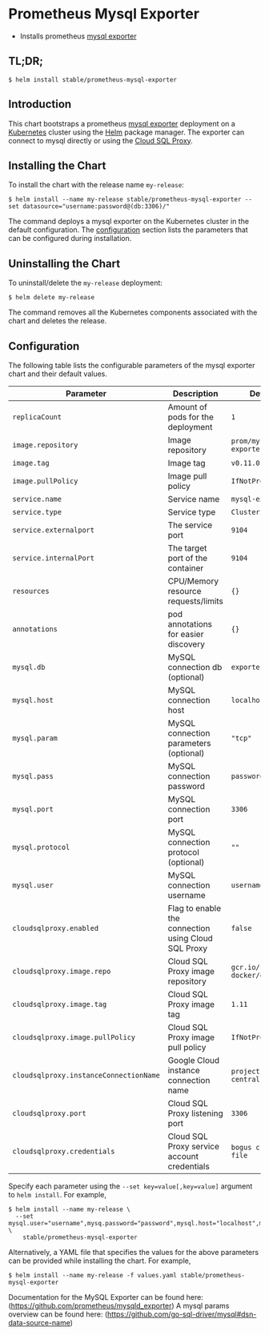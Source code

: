 # Prometheus Mysql Exporter

* Installs prometheus [mysql exporter](https://github.com/prometheus/mysqld_exporter)

## TL;DR;

```console
$ helm install stable/prometheus-mysql-exporter
```

## Introduction

This chart bootstraps a prometheus [mysql exporter](http://github.com/prometheus/mysql_exporter) deployment on a [Kubernetes](http://kubernetes.io) cluster using the [Helm](https://helm.sh) package manager. The exporter can connect to mysql directly or using the [Cloud SQL Proxy](https://cloud.google.com/sql/docs/mysql/sql-proxy).

## Installing the Chart

To install the chart with the release name `my-release`:

```console
$ helm install --name my-release stable/prometheus-mysql-exporter --set datasource="username:password@(db:3306)/"
```

The command deploys a mysql exporter on the Kubernetes cluster in the default configuration. The [configuration](#configuration) section lists the parameters that can be configured during installation.

## Uninstalling the Chart

To uninstall/delete the `my-release` deployment:

```console
$ helm delete my-release
```

The command removes all the Kubernetes components associated with the chart and deletes the release.

## Configuration

The following table lists the configurable parameters of the mysql exporter chart and their default values.

|        Parameter                         |                                                          Description                                                 |                 Default                 |
| ---------------------------------------- | -------------------------------------------------------------------------------------------------------------------- | --------------------------------------- |
| `replicaCount`                           | Amount of pods for the deployment                                                                                    | `1`                                     |
| `image.repository`                       | Image repository                                                                                                     | `prom/mysqld-exporter`                  |
| `image.tag`                              | Image tag                                                                                                            | `v0.11.0`                               |
| `image.pullPolicy`                       | Image pull policy                                                                                                    | `IfNotPresent`                          |
| `service.name`                           | Service name                                                                                                         | `mysql-exporter`                        |
| `service.type`                           | Service type                                                                                                         | `ClusterIP`                             |
| `service.externalport`                   | The service port                                                                                                     | `9104`                                  |
| `service.internalPort`                   | The target port of the container                                                                                     | `9104`                                  |
| `resources`                              | CPU/Memory resource requests/limits                                                                                  | `{}`                                    |
| `annotations`                            | pod annotations for easier discovery                                                                                 | `{}`                                    |
| `mysql.db`                               | MySQL connection db (optional)                                                                                       | `exporter`                              |
| `mysql.host`                             | MySQL connection host                                                                                                | `localhost`                             |
| `mysql.param`                            | MySQL connection parameters (optional)                                                                               | `"tcp"`                                 |
| `mysql.pass`                             | MySQL connection password                                                                                            | `password`                              |
| `mysql.port`                             | MySQL connection port                                                                                                | `3306`                                  |
| `mysql.protocol`                         | MySQL connection protocol (optional)                                                                                 | `""`                                    |  
| `mysql.user`                             | MySQL connection username                                                                                            | `username`                              |
| `cloudsqlproxy.enabled`                  | Flag to enable the connection using Cloud SQL Proxy                                                                  | `false`                                 |
| `cloudsqlproxy.image.repo`               | Cloud SQL Proxy image repository                                                                                     | `gcr.io/cloudsql-docker/gce-proxy`      |
| `cloudsqlproxy.image.tag`                | Cloud SQL Proxy image tag                                                                                            | `1.11`                                  |
| `cloudsqlproxy.image.pullPolicy`         | Cloud SQL Proxy image pull policy                                                                                    | `IfNotPresent`                          |
| `cloudsqlproxy.instanceConnectionName`   | Google Cloud instance connection name                                                                                | `project:us-central1:dbname`            |
| `cloudsqlproxy.port`                     | Cloud SQL Proxy listening port                                                                                       | `3306`                                  |
| `cloudsqlproxy.credentials`              | Cloud SQL Proxy service account credentials                                                                          | `bogus credential file`                 |

Specify each parameter using the `--set key=value[,key=value]` argument to `helm install`. For example,

```console
$ helm install --name my-release \
  --set mysql.user="username",mysq.password="password",mysql.host="localhost",mysql.port="3306"  \
    stable/prometheus-mysql-exporter
```

Alternatively, a YAML file that specifies the values for the above parameters can be provided while installing the chart. For example,

```console
$ helm install --name my-release -f values.yaml stable/prometheus-mysql-exporter
```

Documentation for the MySQL Exporter can be found here: (https://github.com/prometheus/mysqld_exporter)
A mysql params overview can be found here: (https://github.com/go-sql-driver/mysql#dsn-data-source-name)
